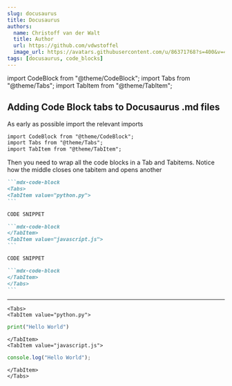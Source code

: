```yaml
---
slug: docusaurus
title: Docusaurus
authors:
  name: Christoff van der Walt
  title: Author
  url: https://github.com/vdwstoffel
  image_url: https://avatars.githubusercontent.com/u/86371768?s=400&v=4
tags: [docusaurus, code_blocks]
---
```


import CodeBlock from "@theme/CodeBlock";
import Tabs from "@theme/Tabs";
import TabItem from "@theme/TabItem";

## Adding Code Block tabs to Docusaurus .md files

As early as possible import the relevant imports

```md
import CodeBlock from "@theme/CodeBlock";
import Tabs from "@theme/Tabs";
import TabItem from "@theme/TabItem";
```

Then you need to wrap all the code blocks in a Tab and Tabitems. Notice how the middle closes one tabitem and opens another

````md
```mdx-code-block
<Tabs>
<TabItem value="python.py">
```

CODE SNIPPET

```mdx-code-block
</TabItem>
<TabItem value="javascript.js">
```

CODE SNIPPET

```mdx-code-block
</TabItem>
</Tabs>
```
````

---

```mdx-code-block
<Tabs>
<TabItem value="python.py">
```

```python
print("Hello World")
```

```mdx-code-block
</TabItem>
<TabItem value="javascript.js">
```

```js
console.log("Hello World");
```

```mdx-code-block
</TabItem>
</Tabs>
```


